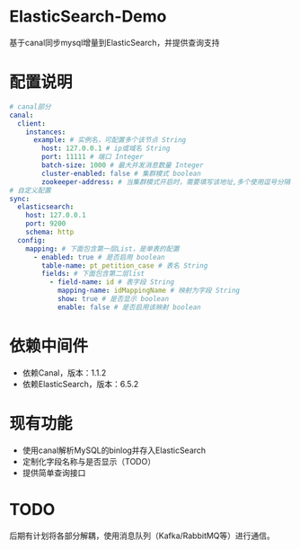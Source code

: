 # ElasticSearch-Demo

基于canal同步mysql增量到ElasticSearch，并提供查询支持

# 配置说明
```yaml
# canal部分
canal:
  client:
    instances:
      example: # 实例名，可配置多个该节点 String
        host: 127.0.0.1 # ip或域名 String
        port: 11111 # 端口 Integer
        batch-size: 1000 # 最大并发消息数量 Integer
        cluster-enabled: false # 集群模式 boolean
        zookeeper-address: # 当集群模式开启时，需要填写该地址,多个使用逗号分隔
# 自定义配置
sync:
  elasticsearch:
    host: 127.0.0.1
    port: 9200
    schema: http
  config:
    mapping: # 下面包含第一层List，是单表的配置
      - enabled: true # 是否启用 boolean
        table-name: pt_petition_case # 表名 String
        fields: # 下面包含第二层list
          - field-name: id # 表字段 String 
            mapping-name: idMappingName # 映射为字段 String 
            show: true # 是否显示 boolean
            enable: false # 是否启用该映射 boolean
```

# 依赖中间件

- 依赖Canal，版本：1.1.2
- 依赖ElasticSearch，版本：6.5.2

# 现有功能
- 使用canal解析MySQL的binlog并存入ElasticSearch
- 定制化字段名称与是否显示（TODO）
- 提供简单查询接口

# TODO
后期有计划将各部分解耦，使用消息队列（Kafka/RabbitMQ等）进行通信。